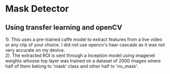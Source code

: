 # Mask Detector
## Using transfer learning and openCV
1). This uses a pre-trained caffe model to extract features from a live video or any clip of your choice. I did not use opencv's haar cascade as it was not very accurate on my device. <br>
2). The extracted ROI is sent through a Inception model using imagenet weights whoose top layer was trained on a dataset of 2000 images where half of them belong to 'mask' class and other half to 'no_mask'. 
